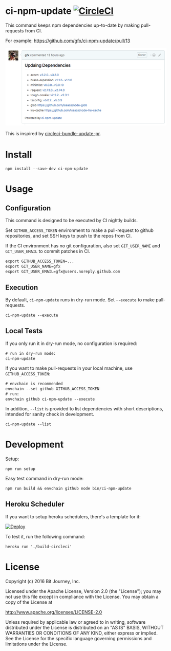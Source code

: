 # ci-npm-update [![CircleCI](https://circleci.com/gh/bitjourney/ci-npm-update.svg?style=svg)](https://circleci.com/gh/bitjourney/ci-npm-update)

This command keeps npm dependencies up-to-date by making pull-requests from CI.

For example: https://github.com/gfx/ci-npm-update/pull/13

![](doc-assets/ci-npm-update-pr.png)

This is inspired by [circleci-bundle-update-pr](https://github.com/masutaka/circleci-bundle-update-pr).

# Install

```console
npm install --save-dev ci-npm-update
```

# Usage

## Configuration

This command is designed to be executed by CI nightly builds.

Set `GITHUB_ACCESS_TOKEN` environment to make a pull-request to github repositories,
and set SSH keys to push to the repos from CI.

If the CI environment has no git configuration, also set `GIT_USER_NAME` and `GIT_USER_EMAIL`
to commit patches in CI.

```console
export GITHUB_ACCESS_TOKEN=...
export GIT_USER_NAME=gfx
export GIT_USER_EMAIL=gfx@users.noreply.github.com
```

## Execution

By default, `ci-npm-update` runs in dry-run mode. Set `--execute` to make pull-requests.

```console
ci-npm-update --execute
```

## Local Tests

If you only run it in dry-run mode, no configuration is required:

```console
# run in dry-run mode:
ci-npm-update
```

If you want to make pull-requests in your local machine, use `GITHUB_ACCESS_TOKEN`:

```console
# envchain is recommended
envchain --set github GITHUB_ACCESS_TOKEN
# run:
envchain github ci-npm-update --execute
```

In addition, `--list` is provided to list dependencies with short descriptions, intended for sanity check in development.

```console
ci-npm-update --list
```

# Development

Setup:

```console
npm run setup
```

Easy test command in dry-run mode:

```console
npm run build && envchain github node bin/ci-npm-update
```

## Heroku Scheduler

If you want to setup heroku schedulers, there's a template for it:

[![Deploy](https://www.herokucdn.com/deploy/button.svg)](https://heroku.com/deploy?template=https://github.com/gfx/ci-npm-update)

To test it, run the following command:

```console
heroku run './build-circleci'
```

# License

Copyright (c) 2016 Bit Journey, Inc.

Licensed under the Apache License, Version 2.0 (the "License"); you may not use this file except in compliance with the License. You may obtain a copy of the License at

http://www.apache.org/licenses/LICENSE-2.0

Unless required by applicable law or agreed to in writing, software distributed under the License is distributed on an "AS IS" BASIS, WITHOUT WARRANTIES OR CONDITIONS OF ANY KIND, either express or implied. See the License for the specific language governing permissions and limitations under the License.

